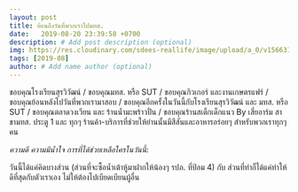 ```yaml
---
layout: post
title: ย้อนถึงวันที่พวกเราไปมทส.
date:   2019-08-20 23:39:58 +0700
description: # Add post description (optional)
img: https://res.cloudinary.com/sdees-reallife/image/upload/a_0/v1566318476/IMG_20190820_202310.jpg # Add image post (optional)
tags: [2019-08]
author: # Add name author (optional)
---
```

ขอบคุณโรงเรียนสุรวิวัฒน์ / ขอบคุณมทส. หรือ SUT / ขอบคุณกิวเกอร์ และงานเกษตรแฟร์ / ขอบคุณย้อนหลังไปวันที่พวกเรามาสอบ / ขอบคุณอีกครั้งในวันนี้กับโรงเรียนสุรวิวัฒน์ และ มทส. หรือ SUT / ขอบคุณตลาดวงเวียน และ ร้านน้ำมะพร้าวปั่น / ขอบคุณร้านสเต็กเด็กแนว By เสี่ยอาร์ม สาขามทส. ประตู 1 และ ทุกๆ ร้านค้า-บริการที่ช่วยให้ย่านนั้นมีสีสันและอาหารอร่อยๆ สำหรับพวกเราทุกๆ คน

<i class="fa fa-child" style="color:plum"></i>

*ความดี ความมีน้ำใจ การที่ได้ช่วยเหลือใครในวันนี้*:

วันนี้ได้แค่คิดบางส่วน (ส่วนที่จะซื้อน้ำเต้าหู้มาฝากให้น้องๆ รปภ. ที่ป้อม 4) กับ ส่วนที่ทำก็ได้แค่ทำให้ดีที่สุดกับตัวเราเอง ไม่ให้ต้องไปเบียดเบียนผู้อื่น
